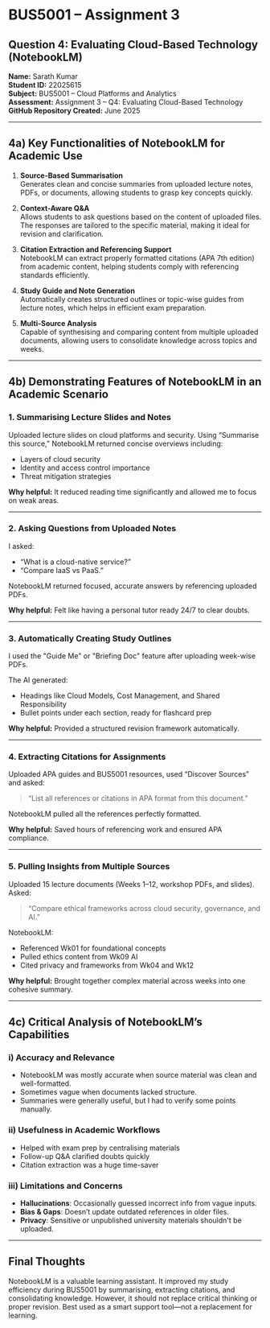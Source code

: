 # BUS5001 – Assignment 3  
## Question 4: Evaluating Cloud-Based Technology (NotebookLM)

**Name:** Sarath Kumar  
**Student ID:** 22025615  
**Subject:** BUS5001 – Cloud Platforms and Analytics  
**Assessment:** Assignment 3 – Q4: Evaluating Cloud-Based Technology  
**GitHub Repository Created:** June 2025

---

## 4a) Key Functionalities of NotebookLM for Academic Use

1. **Source-Based Summarisation**  
   Generates clean and concise summaries from uploaded lecture notes, PDFs, or documents, allowing students to grasp key concepts quickly.

2. **Context-Aware Q&A**  
   Allows students to ask questions based on the content of uploaded files. The responses are tailored to the specific material, making it ideal for revision and clarification.

3. **Citation Extraction and Referencing Support**  
   NotebookLM can extract properly formatted citations (APA 7th edition) from academic content, helping students comply with referencing standards efficiently.

4. **Study Guide and Note Generation**  
   Automatically creates structured outlines or topic-wise guides from lecture notes, which helps in efficient exam preparation.

5. **Multi-Source Analysis**  
   Capable of synthesising and comparing content from multiple uploaded documents, allowing users to consolidate knowledge across topics and weeks.

---

## 4b) Demonstrating Features of NotebookLM in an Academic Scenario

### 1. Summarising Lecture Slides and Notes  
Uploaded lecture slides on cloud platforms and security. Using “Summarise this source,” NotebookLM returned concise overviews including:
- Layers of cloud security
- Identity and access control importance
- Threat mitigation strategies

**Why helpful:** It reduced reading time significantly and allowed me to focus on weak areas.

---

### 2. Asking Questions from Uploaded Notes  
I asked:
- “What is a cloud-native service?”
- “Compare IaaS vs PaaS.”

NotebookLM returned focused, accurate answers by referencing uploaded PDFs.

**Why helpful:** Felt like having a personal tutor ready 24/7 to clear doubts.

---

### 3. Automatically Creating Study Outlines  
I used the "Guide Me" or "Briefing Doc" feature after uploading week-wise PDFs.

The AI generated:
- Headings like Cloud Models, Cost Management, and Shared Responsibility
- Bullet points under each section, ready for flashcard prep

**Why helpful:** Provided a structured revision framework automatically.

---

### 4. Extracting Citations for Assignments  
Uploaded APA guides and BUS5001 resources, used “Discover Sources” and asked:
> “List all references or citations in APA format from this document.”

NotebookLM pulled all the references perfectly formatted.

**Why helpful:** Saved hours of referencing work and ensured APA compliance.

---

### 5. Pulling Insights from Multiple Sources  
Uploaded 15 lecture documents (Weeks 1–12, workshop PDFs, and slides). Asked:
> “Compare ethical frameworks across cloud security, governance, and AI.”

NotebookLM:
- Referenced Wk01 for foundational concepts
- Pulled ethics content from Wk09 AI
- Cited privacy and frameworks from Wk04 and Wk12

**Why helpful:** Brought together complex material across weeks into one cohesive summary.

---

## 4c) Critical Analysis of NotebookLM’s Capabilities

### i) Accuracy and Relevance  
- NotebookLM was mostly accurate when source material was clean and well-formatted.
- Sometimes vague when documents lacked structure.
- Summaries were generally useful, but I had to verify some points manually.

### ii) Usefulness in Academic Workflows  
- Helped with exam prep by centralising materials
- Follow-up Q&A clarified doubts quickly
- Citation extraction was a huge time-saver

### iii) Limitations and Concerns  
- **Hallucinations**: Occasionally guessed incorrect info from vague inputs.
- **Bias & Gaps**: Doesn’t update outdated references in older files.
- **Privacy**: Sensitive or unpublished university materials shouldn't be uploaded.

---

## Final Thoughts  
NotebookLM is a valuable learning assistant. It improved my study efficiency during BUS5001 by summarising, extracting citations, and consolidating knowledge. However, it should not replace critical thinking or proper revision. Best used as a smart support tool—not a replacement for learning.
